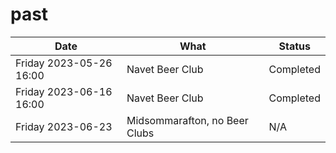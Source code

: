 # past

Date                     |What                          | Status
-------------------------|------------------------------|--------------------------
 Friday 2023-05-26 16:00 | Navet Beer Club              | Completed
 Friday 2023-06-16 16:00 | Navet Beer Club              | Completed
 Friday 2023-06-23       | Midsommarafton, no Beer Clubs| N/A
